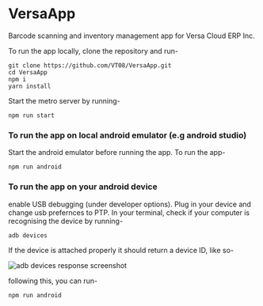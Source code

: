 # VersaApp
Barcode scanning and inventory management app for Versa Cloud ERP Inc.

To run the app locally, clone the repository and run-
```
git clone https://github.com/VT08/VersaApp.git
cd VersaApp
npm i
yarn install
```
Start the metro server by running-
``` 
npm run start
```
### To run the app on local android emulator (e.g android studio)

Start the android emulator before running the app. To run the app-
```
npm run android
```
### To run the app on your android device
 enable USB debugging (under developer options).
 Plug in your device and change usb prefernces to PTP.
In your terminal, check if your computer is recognising the device by running-
```
adb devices
```
If the device is attached properly it should return a device ID, like so-

![adb devices response screenshot](https://drive.google.com/uc?export=view&id=1bZAYNuRDpbhemfvC-QKoVgg2jYSR_bbH)

following this, you can run-
```
npm run android
```
